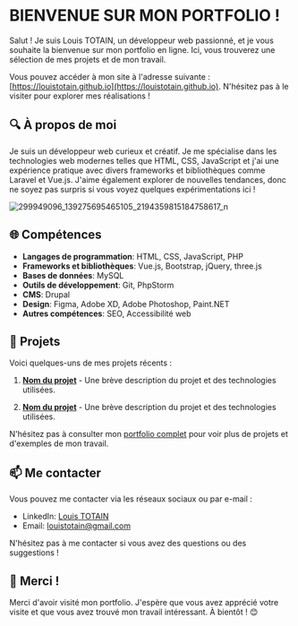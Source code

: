 # BIENVENUE SUR MON PORTFOLIO !

Salut ! Je suis Louis TOTAIN, un développeur web passionné, et je vous souhaite la bienvenue sur mon portfolio en ligne. Ici, vous trouverez une sélection de mes projets et de mon travail.

Vous pouvez accéder à mon site à l'adresse suivante : [https://louistotain.github.io](https://louistotain.github.io). N'hésitez pas à le visiter pour explorer mes réalisations !


## 🔍 À propos de moi

<div>
  <div>
  <p>
    Je suis un développeur web curieux et créatif. Je me spécialise dans les technologies web modernes telles que HTML, CSS, JavaScript et j'ai une expérience pratique avec divers frameworks et bibliothèques comme Laravel et Vue.js. J'aime également explorer de nouvelles tendances, donc ne soyez pas surpris si vous voyez quelques expérimentations ici !
  </p>
    </div>
</div>

![299949096_139275695465105_2194359815184758617_n](https://github.com/louistotain/louistotain.github.io/assets/71643450/1608abb3-b112-40cf-964a-1165d7ea516a)



## 🌐 Compétences

- **Langages de programmation**: HTML, CSS, JavaScript, PHP
- **Frameworks et bibliothèques**: Vue.js, Bootstrap, jQuery, three.js
- **Bases de données**: MySQL
- **Outils de développement**: Git, PhpStorm
- **CMS**: Drupal
- **Design**: Figma, Adobe XD, Adobe Photoshop, Paint.NET
- **Autres compétences**: SEO, Accessibilité web


## 📂 Projets

Voici quelques-uns de mes projets récents :

1. **[Nom du projet](lien_vers_le_projet)** - Une brève description du projet et des technologies utilisées.

2. **[Nom du projet](lien_vers_le_projet)** - Une brève description du projet et des technologies utilisées.

N'hésitez pas à consulter mon [portfolio complet](https://louistotain.github.io) pour voir plus de projets et d'exemples de mon travail.


## 📫 Me contacter

Vous pouvez me contacter via les réseaux sociaux ou par e-mail :

- LinkedIn: [Louis TOTAIN](lien_vers_votre_profil_LinkedIn)
- Email: louistotain@gmail.com

N'hésitez pas à me contacter si vous avez des questions ou des suggestions !


## 🙌 Merci !

Merci d'avoir visité mon portfolio. J'espère que vous avez apprécié votre visite et que vous avez trouvé mon travail intéressant. À bientôt ! 😊

